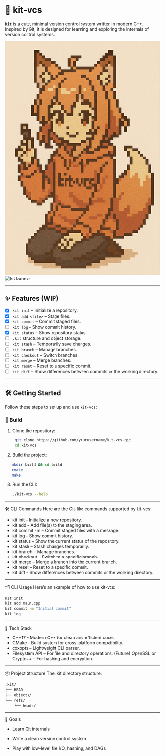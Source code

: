 # 🦊 kit-vcs

**`kit`** is a cute, minimal version control system written in modern C++. Inspired by Git, it is designed for learning and exploring the internals of version control systems.

![kit-vcs logo](assets/logo_pixel.png)
![kit banner](https://img.shields.io/badge/version-0.1.0-blue?style=flat-square)

---

## ✨ Features (WIP)

- [x] `kit init` – Initialize a repository.
- [x] `kit add <file>` – Stage files.
- [x] `kit commit` – Commit staged files.
- [ ] `kit log` – Show commit history.
- [x] `kit status` – Show repository status.
- [ ] `.kit` structure and object storage.
- [ ] `kit stash` – Temporarily save changes.
- [ ] `kit branch` – Manage branches.
- [ ] `kit checkout` – Switch branches.
- [ ] `kit merge` – Merge branches.
- [ ] `kit reset` – Reset to a specific commit.
- [ ] `kit diff` – Show differences between commits or the working directory.

---

## 🛠 Getting Started

Follow these steps to set up and use `kit-vcs`:

### 🔧 Build

1. Clone the repository:
   ```bash
    git clone https://github.com/yourusername/kit-vcs.git
    cd kit-vcs
   ```

2. Build the project:
```bash
   mkdir build && cd build
   cmake ..
   make
```

3. Run the CLI:
   ```bash
   ./kit-vcs --help
   ```

---

🛠 CLI Commands
Here are the Git-like commands supported by kit-vcs:

- kit init – Initialize a new repository.
- kit add <file> – Add file(s) to the staging area.
- kit commit -m <message> – Commit staged files with a message.
- kit log – Show commit history.
- kit status – Show the current status of the repository.
- kit stash – Stash changes temporarily.
- kit branch – Manage branches.
- kit checkout <branch> – Switch to a specific branch.
- kit merge <branch> – Merge a branch into the current branch.
- kit reset <commit> – Reset to a specific commit.
- kit diff – Show differences between commits or the working directory.

---

🗂 CLI Usage
Here’s an example of how to use kit-vcs:

```bash
kit init
kit add main.cpp
kit commit -m "Initial commit"
kit log
```

---
🧪 Tech Stack

- C++17 – Modern C++ for clean and efficient code.
- CMake – Build system for cross-platform compatibility.
- cxxopts – Lightweight CLI parser.
- Filesystem API – For file and directory operations.
(Future) OpenSSL or Crypto++ – For hashing and encryption.

---

📦 Project Structure
The .kit directory structure:

```bash
.kit/
├── HEAD
├── objects/
└── refs/
    └── heads/
```
---

👀 Goals

   -  Learn Git internals

   -  Write a clean version control system

   -  Play with low-level file I/O, hashing, and DAGs
